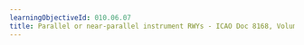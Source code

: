 ```yaml
---
learningObjectiveId: 010.06.07
title: Parallel or near-parallel instrument RWYs - ICAO Doc 8168, Volume III
---
```



